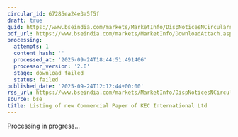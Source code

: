 ```yaml
---
circular_id: 67285ea24e3a5f5f
draft: true
guid: https://www.bseindia.com/markets/MarketInfo/DispNoticesNCirculars.aspx?Noticeid={C40F99E6-06FD-4624-9CC7-44EB4DEE36E6}&noticeno=20250924-33&dt=09/24/2025&icount=33&totcount=75&flag=0
pdf_url: https://www.bseindia.com/markets/MarketInfo/DownloadAttach.aspx?id=20250924-33&attachedId=
processing:
  attempts: 1
  content_hash: ''
  processed_at: '2025-09-24T18:44:51.491406'
  processor_version: '2.0'
  stage: download_failed
  status: failed
published_date: '2025-09-24T12:12:44+00:00'
rss_url: https://www.bseindia.com/markets/MarketInfo/DispNoticesNCirculars.aspx?Noticeid={C40F99E6-06FD-4624-9CC7-44EB4DEE36E6}&noticeno=20250924-33&dt=09/24/2025&icount=33&totcount=75&flag=0
source: bse
title: Listing of new Commercial Paper of KEC International Ltd
---
```


Processing in progress...